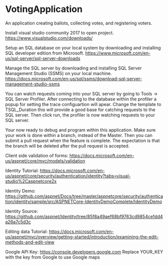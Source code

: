 # VotingApplication
An application creating ballots, collecting votes, and registering voters.


Install visual studio community 2017 to open project. 
https://www.visualstudio.com/downloads/

Setup an SQL database on your local system by downloading and installing SQL developer edition from Microsoft. 
https://www.microsoft.com/en-us/sql-server/sql-server-downloads

Manage the SQL server by downloading and installing SQL Server Management Studio (SSMS) on your local machine.
https://docs.microsoft.com/en-us/sql/ssms/download-sql-server-management-studio-ssms

You can watch requests coming into your SQL server by going to Tools -> SQL Server Profiler. After connecting to the database within the profiler a popup for setting the trace configuartion will apear. Change the template to TSQL_Duration this will provide a good base for catching requests to the SQL server. Then click run, the profiler is now watching requests to your SQL server.

Your now ready to debug and program within this application. Make sure your work is done within a branch, instead of the Master. Then you can submit a pull request when the feature is complete. The expectation is that the branch will be deleted after the pull request is accepted.



Client side validation of forms:
https://docs.microsoft.com/en-us/aspnet/core/mvc/models/validation

Identity Tutorial:
https://docs.microsoft.com/en-us/aspnet/core/security/authentication/identity?tabs=visual-studio%2Caspnetcore2x

Identity Demo:
https://github.com/aspnet/Docs/tree/master/aspnetcore/security/authentication/identity/sample/src/ASPNETCore-IdentityDemoComplete/IdentityDemo

Identity Source:
https://github.com/aspnet/Identity/tree/85f8a49aef68bf9763cd9854ce1dd4a26a7c5d3c

Editing data Tutorial:
https://docs.microsoft.com/en-us/aspnet/mvc/overview/getting-started/introduction/examining-the-edit-methods-and-edit-view

Google API Key:
https://console.developers.google.com
Replace YOUR_KEY with the key from Google to use Google maps
<script src="https://maps.googleapis.com/maps/api/js?key=YOUR_KEY&callback=myMap"></script>

